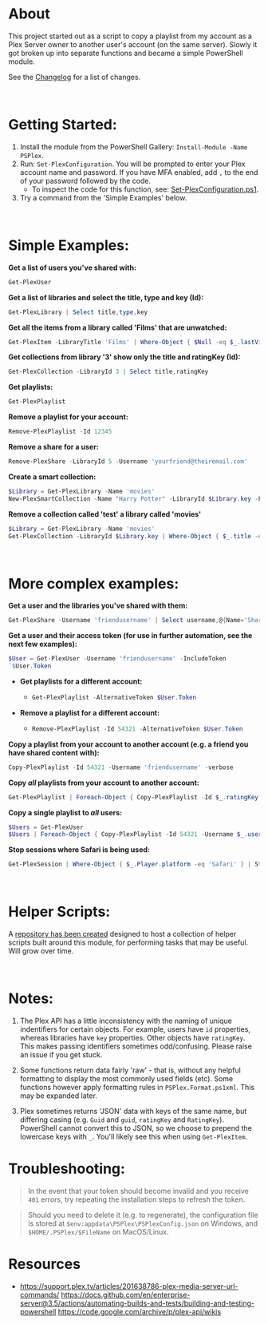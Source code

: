 # About

This project started out as a script to copy a playlist from my account as a Plex Server owner to another user's account (on the same server). Slowly it got broken up into separate functions and became a simple PowerShell module.

See the [Changelog](CHANGELOG.md) for a list of changes.

<br>

# Getting Started:

1. Install the module from the PowerShell Gallery: `Install-Module -Name PSPlex`.
2. Run: `Set-PlexConfiguration`. You will be prompted to enter your Plex account name and password. If you have MFA enabled, add `,` to the end of your password followed by the code.
    * To inspect the code for this function, see: [Set-PlexConfiguration.ps1](/Source/Public/Set-PlexConfiguration.ps1).
3. Try a command from the 'Simple Examples' below.

<br>

# Simple Examples:

**Get a list of users you've shared with:**

```powershell
Get-PlexUser
```

**Get a list of libraries and select the title, type and key (Id):**

```powershell
Get-PlexLibrary | Select title,type,key
```

**Get all the items from a library called 'Films' that are unwatched:**

```powershell
Get-PlexItem -LibraryTitle 'Films' | Where-Object { $Null -eq $_.lastViewedAt }
```
**Get collections from library '3' show only the title and ratingKey (Id):**

```powershell
Get-PlexCollection -LibraryId 3 | Select title,ratingKey
```

**Get playlists:**

```powershell
Get-PlexPlaylist
```

**Remove a playlist for your account:**

```powershell
Remove-PlexPlaylist -Id 12345
```

**Remove a share for a user:**

```powershell
Remove-PlexShare -LibraryId 5 -Username 'yourfriend@theiremail.com'
```

**Create a smart collection:**

```powershell
$Library = Get-PlexLibrary -Name 'movies'
New-PlexSmartCollection -Name "Harry Potter" -LibraryId $Library.key -Filter "Title Contains Harry Potter"
```

**Remove a collection called 'test' a library called 'movies'**
```powershell
$Library = Get-PlexLibrary -Name 'movies'
Get-PlexCollection -LibraryId $Library.key | Where-Object { $_.title -eq 'test' } | Select -Expand ratingKey | Remove-PlexCollection
```

<br>

# More complex examples:

**Get a user and the libraries you've shared with them:**

```powershell
Get-PlexShare -Username 'friendusername' | Select username,@{Name='Shared';Expression={$_.Section | Where-Object { $_.Shared -eq 1 } | Select -Expand Title }}
```

**Get a user and their access token (for use in further automation, see the next few examples):**

```powershell
$User = Get-PlexUser -Username 'friendusername' -IncludeToken
`$User.Token
```

  * **Get playlists for a different account:**

    * ```powershell
      Get-PlexPlaylist -AlternativeToken $User.Token
      ```

  * **Remove a playlist for a different account:**

    * ```powershell
      Remove-PlexPlaylist -Id 54321 -AlternativeToken $User.Token
      ```

**Copy a playlist from your account to another account (e.g. a friend you have shared content with):**

```powershell
Copy-PlexPlaylist -Id 54321 -Username 'friendusername' -verbose
```

**Copy *all* playlists from your account to another account:**

```powershell
Get-PlexPlaylist | Foreach-Object { Copy-PlexPlaylist -Id $_.ratingKey -Username 'friendusername' }
```

**Copy a single playlist to *all* users:**

```powershell
$Users = Get-PlexUser
$Users | Foreach-Object { Copy-PlexPlaylist -Id 54321 -Username $_.username }
```

**Stop sessions where Safari is being used:**

```powershell
Get-PlexSession | Where-Object { $_.Player.platform -eq 'Safari' } | Stop-PlexSession -Reason 'Use a better browser'
```

<br>

# Helper Scripts:

A [repository has been created](https://github.com/robinmalik/PSPlexHelperScripts) designed to host a collection of helper scripts built around this module, for performing tasks that may be useful. Will grow over time.


<br>

# Notes:

1. The Plex API has a little inconsistency with the naming of unique indentifiers for certain objects. For example, users have `id` properties, whereas libraries have `key` properties. Other objects have `ratingKey`. This makes passing identifiers sometimes odd/confusing. Please raise an issue if you get stuck.

2. Some functions return data fairly 'raw' - that is, without any helpful formatting to display the most commonly used fields (etc). Some functions however apply formatting rules in `PSPlex.Format.ps1xml`. This may be expanded later.

3. Plex sometimes returns 'JSON' data with keys of the same name, but differing casing (e.g. `Guid` and `guid`, `ratingKey` and `RatingKey`). PowerShell cannot convert this to JSON, so we choose to prepend the lowercase keys with `_`. You'll likely see this when using `Get-PlexItem`.


# Troubleshooting:

> In the event that your token should become invalid and you receive `401` errors, try repeating the installation steps to refresh the token.

> Should you need to delete it (e.g. to regenerate), the configuration file is stored at `$env:appdata\PSPlex\PSPlexConfig.json` on Windows, and `$HOME/.PSPlex/$FileName` on MacOS/Linux.

# Resources

* https://support.plex.tv/articles/201638786-plex-media-server-url-commands/
https://docs.github.com/en/enterprise-server@3.5/actions/automating-builds-and-tests/building-and-testing-powershell
https://code.google.com/archive/p/plex-api/wikis